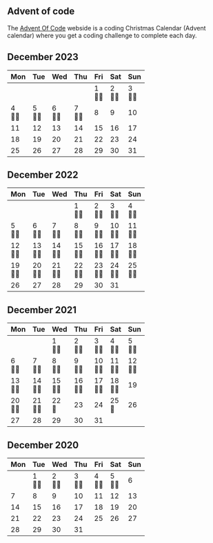 ## Advent of code

The [Advent Of Code](https://adventofcode.com/) webside is a coding Christmas Calendar (Advent calendar) where you get a coding challenge to complete each day.

## December 2023

| Mon         | Tue         | Wed         | Thu         | Fri         | Sat         | Sun         |
|-------------|-------------|-------------|-------------|-------------|-------------|-------------|
|             |             |             |             | 1<br/> 🌟🌟 | 2<br/> 🌟🌟 | 3<br/> 🌟🌟 |
| 4<br/> 🌟🌟 | 5<br/> 🌟🌟 | 6<br/> 🌟🌟 | 7<br/> 🌟🌟 | 8<br/>      | 9<br/>      | 10<br/>     |
| 11<br/>     | 12<br/>     | 13<br/>     | 14<br/>     | 15<br/>     | 16<br/>     | 17<br/>     |
| 18<br/>     | 19<br/>     | 20<br/>     | 21<br/>     | 22<br/>     | 23<br/>     | 24<br/>     |
| 25          | 26          | 27          | 28          | 29          | 30          | 31          |


## December 2022

| Mon          | Tue          | Wed          | Thu          | Fri          | Sat          | Sun          |
|--------------|--------------|--------------|--------------|--------------|--------------|--------------|
|              |              |              | 1<br/> 🌟🌟  | 2<br/> 🌟🌟  | 3<br/> 🌟🌟  | 4<br/> 🌟🌟  |
| 5<br/> 🌟🌟  | 6<br/> 🌟🌟  | 7<br/> 🌟🌟  | 8<br/> 🌟🌟  | 9<br/> 🌟🌟  | 10<br/> 🌟🌟 | 11<br/> 🌟🌟 |
| 12<br/> 🌟🌟 | 13<br/> 🌟🌟 | 14<br/> 🌟🌟 | 15<br/> 🌟🌟 | 16<br/> 🌟🌟 | 17<br/> 🌟🌟 | 18<br/> 🌟🌟 |
| 19<br/> 🌟🌟 | 20<br/> 🌟🌟 | 21<br/> 🌟🌟 | 22<br/> 🌟🌟 | 23<br/> 🌟🌟 | 24<br/> 🌟🌟 | 25<br/> 🌟🌟 |
| 26           | 27           | 28           | 29           | 30           | 31           |              |

## December 2021

| Mon          | Tue          | Wed          | Thu          | Fri          | Sat          | Sun          |
|--------------|--------------|--------------|--------------|--------------|--------------|--------------|
|              |              | 1<br/> 🌟🌟  | 2<br/> 🌟🌟  | 3<br/> 🌟🌟  | 4<br/> 🌟🌟  | 5<br/> 🌟🌟  |
| 6<br/> 🌟🌟  | 7<br/> 🌟🌟  | 8<br/> 🌟🌟  | 9<br/> 🌟🌟  | 10<br/> 🌟🌟 | 11<br/> 🌟🌟 | 12<br/> 🌟🌟 |
| 13<br/> 🌟🌟 | 14<br/> 🌟🌟 | 15<br/> 🌟🌟 | 16<br/> 🌟🌟 | 17<br/> 🌟🌟 | 18<br/> 🌟🌟 | 19<br/>      |
| 20<br/> 🌟🌟 | 21<br/> 🌟🌟 | 22<br/> 🌟   | 23<br/>      | 24<br/>      | 25<br/> 🌟   | 26<br/>      |
| 27           | 28           | 29           | 30           | 31           |              |              |

## December 2020

| Mon     | Tue         | Wed         | Thu         | Fri         | Sat         | Sun     |
|---------|-------------|-------------|-------------|-------------|-------------|---------|
|         | 1<br/> 🌟🌟 | 2<br/> 🌟🌟 | 3<br/> 🌟🌟 | 4<br/> 🌟🌟 | 5<br/> 🌟🌟 | 6<br/>  |
| 7<br/>  | 8<br/>      | 9<br/>      | 10<br/>     | 11<br/>     | 12<br/>     | 13<br/> |
| 14<br/> | 15<br/>     | 16<br/>     | 17<br/>     | 18<br/>     | 19<br/>     | 20<br/> |
| 21<br/> | 22<br/>     | 23<br/>     | 24<br/>     | 25<br/>     | 26<br/>     | 27<br/> |
| 28      | 29          | 30          | 31          |             |             |         |
